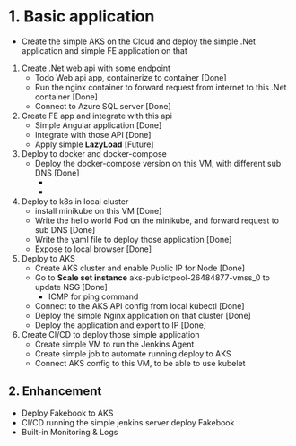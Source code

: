 # 1. Basic application

- Create the simple AKS on the Cloud and deploy the simple .Net application and simple FE application on that

1. Create .Net web api with some endpoint
   - Todo Web api app, containerize to container [Done]
   - Run the nginx container to forward request from internet to this .Net container [Done]
   - Connect to Azure SQL server [Done]
2. Create FE app and integrate with this api
   - Simple Angular application [Done]
   - Integrate with those API [Done]
   - Apply simple **LazyLoad** [Future]
3. Deploy to docker and docker-compose
   - Deploy the docker-compose version on this VM, with different sub DNS [Done]
     - <!-- /production/web/ -->
     - <!-- /development/web/ -->
4. Deploy to k8s in local cluster
   - install minikube on this VM [Done]
   - Write the hello world Pod on the minikube, and forward request to sub DNS [Done]
      <!-- http://my-jenkins-mv.westus.cloudapp.azure.com/mini/test -->
   - Write the yaml file to deploy those application [Done]
   - Expose to local browser [Done]
5. Deploy to AKS
   - Create AKS cluster and enable Public IP for Node [Done]
   - Go to **Scale set instance** aks-publictpool-26484877-vmss_0 to update NSG [Done]
     - ICMP for ping command
   - Connect to the AKS API config from local kubectl [Done]
      <!-- az aks get-credentials --resource-group ask-rg --name aks-cluster --overwrite-existing -->
   - Deploy the simple Nginx application on that cluster [Done]
      <!-- http://40.65.61.199:30036/ -->
   - Deploy the application and export to IP [Done]
      <!-- http://52.234.0.105.nip.io/web/ -->
6. Create CI/CD to deploy those simple application
   - Create simple VM to run the Jenkins Agent
   - Create simple job to automate running deploy to AKS
   - Connect AKS config to this VM, to be able to use kubelet

## 2. Enhancement

- Deploy Fakebook to AKS
- CI/CD running the simple jenkins server deploy Fakebook
- Built-in Monitoring & Logs
